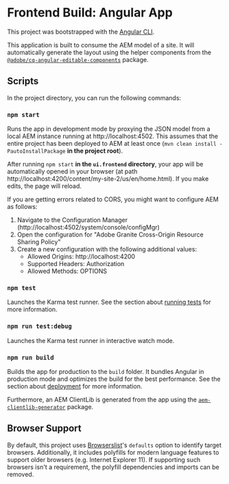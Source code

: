 # Frontend Build: Angular App

This project was bootstrapped with the [Angular CLI](https://github.com/angular/angular-cli).

This application is built to consume the AEM model of a site. It will automatically generate the layout using the helper components from the [`@adobe/cq-angular-editable-components`](https://www.npmjs.com/package/@adobe/cq-angular-editable-components) package.

## Scripts

In the project directory, you can run the following commands:

### `npm start`

Runs the app in development mode by proxying the JSON model from a local AEM instance running at http://localhost:4502. This assumes that the entire project has been deployed to AEM at least once (`mvn clean install -PautoInstallPackage` **in the project root**).

After running `npm start` **in the `ui.frontend` directory**, your app will be automatically opened in your browser (at path http://localhost:4200/content/my-site-2/us/en/home.html). If you make edits, the page will reload.

If you are getting errors related to CORS, you might want to configure AEM as follows:

1. Navigate to the Configuration Manager (http://localhost:4502/system/console/configMgr)
2. Open the configuration for "Adobe Granite Cross-Origin Resource Sharing Policy"
3. Create a new configuration with the following additional values:
   - Allowed Origins: http://localhost:4200
   - Supported Headers: Authorization
   - Allowed Methods: OPTIONS

### `npm test`

Launches the Karma test runner. See the section about [running tests](https://angular.io/guide/testing) for more information.

### `npm run test:debug`

Launches the Karma test runner in interactive watch mode.

### `npm run build`

Builds the app for production to the `build` folder. It bundles Angular in production mode and optimizes the build for the best performance. See the section about [deployment](https://angular.io/guide/deployment) for more information.

Furthermore, an AEM ClientLib is generated from the app using the [`aem-clientlib-generator`](https://github.com/wcm-io-frontend/aem-clientlib-generator) package.

## Browser Support

By default, this project uses [Browserslist](https://github.com/browserslist/browserslist)'s `defaults` option to identify target browsers. Additionally, it includes polyfills for modern language features to support older browsers (e.g. Internet Explorer 11). If supporting such browsers isn't a requirement, the polyfill dependencies and imports can be removed.



